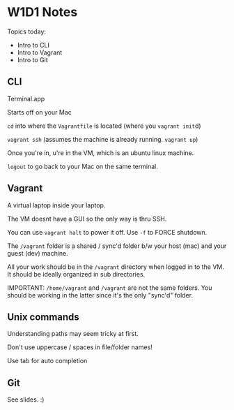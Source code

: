 # W1D1 Notes

Topics today:

* Intro to CLI
* Intro to Vagrant
* Intro to Git

## CLI

Terminal.app

Starts off on your Mac

`cd` into where the `Vagrantfile` is located (where you `vagrant init`d)

`vagrant ssh` (assumes the machine is already running. `vagrant up`)

Once you're in, u're in the VM, which is an ubuntu linux machine.

`logout` to go back to your Mac on the same terminal.

## Vagrant

A virtual laptop inside your laptop.

The VM doesnt have a GUI so the only way is thru SSH.

You can use `vagrant halt` to power it off. Use `-f` to FORCE shutdown.

The `/vagrant` folder is a shared / sync'd folder b/w your host (mac) and your guest (dev) machine.

All your work should be in the `/vagrant` directory when logged in to the VM. It should be ideally organized in sub directories.

IMPORTANT: `/home/vagrant` and `/vagrant` are not the same folders. You should be working in the latter since it's the only "sync'd" folder.

## Unix commands

Understanding paths may seem tricky at first.

Don't use uppercase / spaces in file/folder names!

Use tab for auto completion

## Git

See slides. :)
